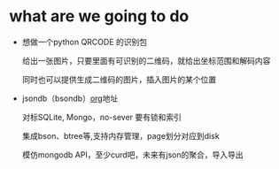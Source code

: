 # what are we going to do


- 想做一个python QRCODE 的识别包

  给出一张图片，只要里面有可识别的二维码，就给出坐标范围和解码内容
  
  同时也可以提供生成二维码的图片，插入图片的某个位置
  
- jsondb（bsondb）[org](https://github.com/bsondb)地址
  
  对标SQLite, Mongo，no-sever 要有锁和索引
  
  集成bson、btree等,支持内存管理，page划分对应到disk
  
  模仿mongodb API，至少curd吧，未来有json的聚合，导入导出
  
  